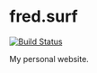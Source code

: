 # fred.surf

[![Build Status](https://travis-ci.org/fredericojordan/fred.surf.svg?branch=master)](https://travis-ci.org/fredericojordan/fred.surf)

My personal website.